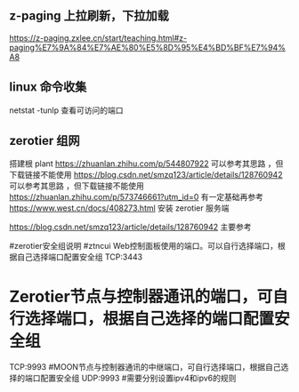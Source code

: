 ## z-paging   上拉刷新，下拉加载
  https://z-paging.zxlee.cn/start/teaching.html#z-paging%E7%9A%84%E7%AE%80%E5%8D%95%E4%BD%BF%E7%94%A8

## linux 命令收集 

netstat  -tunlp  查看可访问的端口
## zerotier 组网 
搭建根 plant
https://zhuanlan.zhihu.com/p/544807922     可以参考其思路 ，但下载链接不能使用
https://blog.csdn.net/smzq123/article/details/128760942  可以参考其思路 ，但下载链接不能使用
https://zhuanlan.zhihu.com/p/573746661?utm_id=0    有一定基础再参考 
https://www.west.cn/docs/408273.html    安装 zerotier 服务端



https://blog.csdn.net/smzq123/article/details/128760942  主要参考



#zerotier安全组说明
#ztncui Web控制面板使用的端口。可以自行选择端口，根据自己选择端口配置安全组
TCP:3443
# Zerotier节点与控制器通讯的端口，可自行选择端口，根据自己选择的端口配置安全组
TCP:9993
#MOON节点与控制器通讯的中继端口，可自行选择端口，根据自己选择的端口配置安全组
UDP:9993
#需要分别设置ipv4和ipv6的规则
